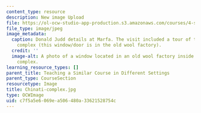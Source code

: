 ```yaml
---
content_type: resource
description: New image Upload
file: https://ol-ocw-studio-app-production.s3.amazonaws.com/courses/4-s67-landscape-experience-seminar-in-land-art-fall-2016/c7f5a5e6069ea506480a33621528754c_Chinati-complex.jpg
file_type: image/jpeg
image_metadata:
  caption: Donald Judd details at Marfa. The visit included a tour of the Chinati
    complex (this window/door is in the old wool factory).
  credit: ''
  image-alt: A photo of a window located in an old wool factory inside of the Chinati
    complex.
learning_resource_types: []
parent_title: Teaching a Similar Course in Different Settings
parent_type: CourseSection
resourcetype: Image
title: Chinati-complex.jpg
type: OCWImage
uid: c7f5a5e6-069e-a506-480a-33621528754c
---
```

